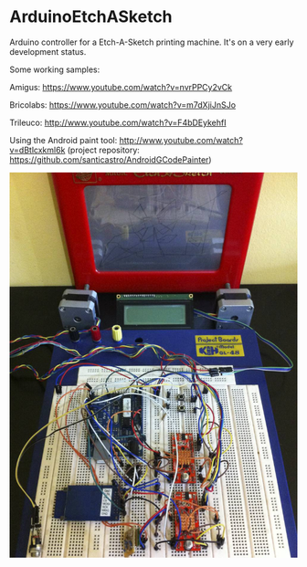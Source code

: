 ArduinoEtchASketch
==================
Arduino controller for a Etch-A-Sketch printing machine.
It's on a very early development status.

Some working samples: 

Amigus: https://www.youtube.com/watch?v=nvrPPCy2vCk

Bricolabs: https://www.youtube.com/watch?v=m7dXjiJnSJo

Trileuco: http://www.youtube.com/watch?v=F4bDEykehfI


Using the Android paint tool: http://www.youtube.com/watch?v=dBtlcxkml6k (project repository: https://github.com/santicastro/AndroidGCodePainter)

![hardware](doc/hardware.jpg)

